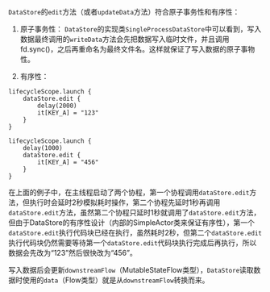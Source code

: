 `DataStore`的`edit`方法（或者`updateData`方法）符合原子事务性和有序性：

1. 原子事务性：
`DataStore`的实现类`SingleProcessDataStore`中可以看到，写入数据最终调用的`writeData`方法会先把数据写入临时文件，并且调用fd.sync()，之后再重命名为最终文件名。这样就保证了写入数据的原子事物性。

2. 有序性：
```
lifecycleScope.launch {
    dataStore.edit {
        delay(2000)
        it[KEY_A] = "123"
    }
}

lifecycleScope.launch {
    delay(1000)
    dataStore.edit {
        it[KEY_A] = "456"
    }
}
```
在上面的例子中，在主线程启动了两个协程，第一个协程调用`dataStore.edit`方法，但执行时会延时2秒模拟耗时操作，第二个协程先延时1秒再调用`dataStore.edit`方法，虽然第二个协程只延时1秒就调用了`dataStore.edit`方法，但由于DataStore的有序性设计（内部的SimpleActor类来保证有序性），第一个`dataStore.edit`执行代码块已经在执行，虽然耗时2秒，但第二个`dataStore.edit`执行代码块仍然需要等待第一个`dataStore.edit`代码块执行完成后再执行，所以数据会先改为“123”然后很快改为“456”。

写入数据后会更新`downstreamFlow`（MutableStateFlow类型），`DataStore`读取数据时使用的`data`（Flow类型）就是从`downstreamFlow`转换而来。